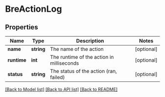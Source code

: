 # BreActionLog

## Properties
Name | Type | Description | Notes
------------ | ------------- | ------------- | -------------
**name** | **string** | The name of the action | [optional] 
**runtime** | **int** | The runtime of the action in milliseconds | [optional] 
**status** | **string** | The status of the action (ran, failed) | [optional] 

[[Back to Model list]](../README.md#documentation-for-models) [[Back to API list]](../README.md#documentation-for-api-endpoints) [[Back to README]](../README.md)


